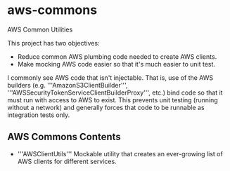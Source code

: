 # aws-commons
AWS Common Utilities

This project has two objectives:
* Reduce common AWS plumbing code needed to create AWS clients.
* Make mocking AWS code easier so that it's much easier to unit test.

I commonly see AWS code that isn't injectable. That is, use of the AWS builders (e.g. '''AmazonS3ClientBuilder''', 
'''AWSSecurityTokenServiceClientBuilderProxy''', etc.) bind code so that it must run with access to AWS to exist.
This prevents unit testing (running without a network) and generally forces that code to be runnable as integration 
tests only.

## AWS Commons Contents
* '''AWSClientUtils'''   Mockable utility that creates an ever-growing list of AWS clients for different services.